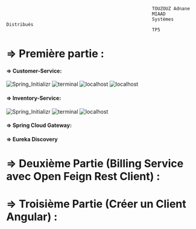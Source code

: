                                                           TOUZOUZ Adnane
                                                          MIAAD
                                                          Systèmes Distribués
                                                          TP5
                                                          
                                                          
     
# => Première partie :
#### => Customer-Service:
![Spring_Initializr](https://github.com/T-adnane/architecture-micro-service/assets/115072337/d2e7d09d-ce34-45d1-92fd-bfdd5d11c363)
![terminal](https://github.com/T-adnane/architecture-micro-service/assets/115072337/eb2fdd2c-47d0-4b79-925c-deedb4875093)
![localhost](https://github.com/T-adnane/architecture-micro-service/assets/115072337/90821df5-d093-463d-b3f8-b53ec03aea9b)
![localhost](https://github.com/T-adnane/architecture-micro-service/assets/115072337/152f6b93-fec1-4edb-9c21-bf8401d2a97f)

#### => Inventory-Service:
![Spring_Initializr](https://github.com/T-adnane/architecture-micro-service/assets/115072337/3896193b-bf36-4866-acd8-35e5d3f8b821)
![terminal](https://github.com/T-adnane/architecture-micro-service/assets/115072337/e2b8604f-b661-4e0a-a9cc-5d657a8b2def)
![localhost](https://github.com/T-adnane/architecture-micro-service/assets/115072337/29122e4c-86e3-4fed-a3ad-7ad871f81625)

#### => Spring Cloud Gateway:

#### => Eureka Discovery

# => Deuxième Partie (Billing Service avec Open Feign Rest Client) :

# => Troisième Partie (Créer un Client Angular) :
